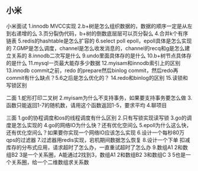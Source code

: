 ## 小米
小米面试
1.innodb MVCC实现
2.b+树是怎么组织数据的，数据的顺序一定是从左到右递增的么
3.页分裂伪代码，b+树的倒数底层层可以页分裂么
4.合并k个有序链表
5.redis的hashtable是怎么扩容的
6.select poll epoll，epoll具体是怎么实现的
7.GMP是怎么调度，channel是怎么收发消息的，channel的recq和g是怎么建立关系的
8.innodb二次写是什么
9.undo里面具体存的是什么
10.b+树节点具体存的是什么
11.mysql一页最大能存多少数据
12.myisam和innodb索引上的区别
13.innodb commit之前，redo 的prepare然后binlog commit，然后redo再commit有什么缺点？5.6之后是怎么优化的？
14.redo和binlog的区别
15.读锁和写锁区别

二面
1.蛇形打印二叉树
2.myisam为什么不支持事务，如果要支持事务要怎么做
3.函数只能返回1-7的随机数，请用这个函数返回1-5，要求平均
4.聊项目

三面
1.go的协程调度和os的线程调度有什么区别
2.只有写锁实现读写锁
3.go的调度是怎么实现的
4.go的网络IO为什么快？还有优化空间么
5.epoll为什么这么快，还有优化空间么？如果要你实现一个网络IO应该怎么实现
6.设计一个每秒80万qps的过滤器
7.过滤器用redis实现，宕机期间数据怎么恢复
8.设计一个下单 扣减库存的分布式应用，请求超时了怎么办，一直重试超时了怎么办
9.数组A1 2和数组B2 3是一个关系圈，A能通过2找到3，数组A1 2和数组B2 3和数组C 3 5也是一个关系圈，给一个二维数组求关系数